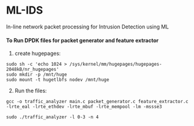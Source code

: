 # ML-IDS
In-line network packet processing for Intrusion Detection using ML

#### To Run DPDK files for packet generator and feature extractor
1. create hugepages:
```
sudo sh -c 'echo 1024 > /sys/kernel/mm/hugepages/hugepages-2048kB/nr_hugepages'
sudo mkdir -p /mnt/huge
sudo mount -t hugetlbfs nodev /mnt/huge
```

2. Run the files:
```
gcc -o traffic_analyzer main.c packet_generator.c feature_extractor.c -lrte_eal -lrte_ethdev -lrte_mbuf -lrte_mempool -lm -mssse3

sudo ./traffic_analyzer -l 0-3 -n 4
```

